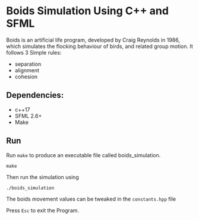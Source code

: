 # Boids Simulation Using C++ and SFML
Boids is an artificial life program, developed by Craig Reynolds in 1986, which simulates the flocking behaviour of birds, and related group motion.
It follows 3 Simple rules:
  - separation
  - alignment
  - cohesion

## Dependencies:
- c++17 
- SFML 2.6+
- Make

## Run 
Run `make` to produce an executable file called boids_simulation.
```
make
```
Then run the simulation using
```
./boids_simulation
```

The boids movement values can be tweaked in the `constants.hpp` file

Press `Esc` to exit the Program.
